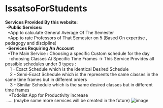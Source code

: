# IssatsoForStudents
**Services Provided By this website:**
<br>  &nbsp;__-Public Services:__
<br>   &nbsp;&nbsp;*App to calculate General Average Of The Semester
<br>   &nbsp;&nbsp;*App to rate Professors of That Semester on 5 (Based On expertise , pedagogy and discipline)
<br>  &nbsp;__-Services Requiring An Account__
<br>   &nbsp;&nbsp;*The Main Service : Choosing a specific Custom schedule for the day 
<br>    &nbsp;&nbsp;&nbsp;-choosing Classes At Specific Time Frames -> This Service Provides all possible schedules under 3 types :
<br>     &nbsp;&nbsp;&nbsp;&nbsp;1 - Exact Schedule which is the identical Desired Schedule
<br>     &nbsp;&nbsp;&nbsp;&nbsp;2 - Semi-Exact Schedule which is the represents the same classes in the same time frames but in different orders
<br>     &nbsp;&nbsp;&nbsp;&nbsp;3 - Similar Schedule which is the same desired classes but in different time frames
<br>   &nbsp;&nbsp;&nbsp;*Todolist App for Productivity increase
<br>&nbsp;..... (maybe some more services will be created in the future)
![image](https://github.com/annous246/IssatsoForStudents/assets/64448280/80661dd5-dc35-4b3d-9f76-b37337140736)
